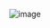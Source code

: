 ![image](https://github.com/companyakis/flutter-bootcamp-2024/assets/77589867/617001af-1432-472a-a359-f9dffc1d99bf)
